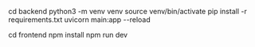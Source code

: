 cd backend
python3 -m venv venv
source venv/bin/activate
pip install -r requirements.txt
uvicorn main:app --reload

cd frontend
npm install
npm run dev